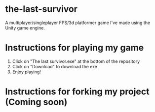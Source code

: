 # the-last-survivor
A multiplayer/singleplayer FPS/3d platformer game I've made using the Unity game engine.


# Instructions for playing my game
1. Click on "The last survivor.exe" at the bottom of the repository
2. Click on "Download" to download the exe
3. Enjoy playing!

# Instructions for forking my project (Coming soon)

